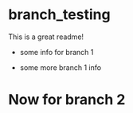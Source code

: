 # branch_testing

This is a great readme!

* some info for branch 1

* some more branch 1 info

# Now for branch 2
